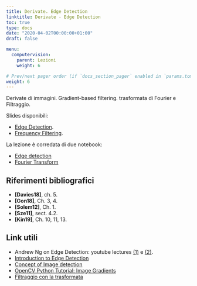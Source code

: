 ```yaml
---
title: Derivate. Edge Detection
linktitle: Derivate - Edge Detection
toc: true
type: docs
date: "2020-04-02T00:00:00+01:00"
draft: false

menu:
  computervision:
    parent: Lezioni
    weight: 6

# Prev/next pager order (if `docs_section_pager` enabled in `params.toml`)
weight: 6
---
```


Derivate di immagini. Gradient-based filtering. trasformata di Fourier e Filtraggio. 

Slides disponibili:

-  [Edge Detection](../pdf/4a.Edge_Detection.pdf).
-  [Frequency Filtering](../pdf/4b.FFT.pdf).  

La lezione è corredata di due notebook: 

- [Edge detection](https://github.com/gmanco/cv_notebooks/blob/master/3.Edge_detection.ipynb)
- [Fourier Transform](https://github.com/gmanco/cv_notebooks/blob/master/4.Fourier_transform.ipynb)



## Riferimenti bibliografici

- **[Davies18]**, ch. 5. 
- **[Gon18]**, Ch. 3, 4. 
- **[Solem12]**, Ch. 1.
- **[Sze11]**, sect. 4.2.
- **[Kin19]**, Ch. 10, 11, 13.

## Link utili

- Andrew Ng on Edge Detection: youtube lectures [(1)](https://www.youtube.com/watch?v=XuD4C8vJzEQ) e [(2)](https://www.youtube.com/watch?v=am36dePheDc). 
- [Introduction to Edge Detection](https://datacarpentry.org/image-processing/08-edge-detection/)
- [Concept of Image detection](https://www.tutorialspoint.com/dip/concept_of_edge_detection.htm)
- [OpenCV Python Tutorial: Image Gradients](https://www.youtube.com/watch?v=aDY4aBLFOIg)
- [Filtraggio con la trasformata](https://medium.com/@hicraigchen/digital-image-processing-using-fourier-transform-in-python-bcb49424fd82)
